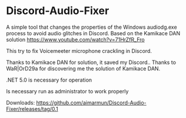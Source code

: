 # Discord-Audio-Fixer
A simple tool that changes the properties of the Windows audiodg.exe process to avoid audio glitches in Discord. Based on the Kamikace DAN solution https://www.youtube.com/watch?v=71HrZfR_Fro

This try to fix Voicemeeter microphone crackling in Discord.

Thanks to Kamikace DAN for solution, it saved my Discord..
Thanks to WaR|OrD29a for discovering me the solution of Kamikace DAN.

.NET 5.0 is necessary for operation

Is necessary run as administrator to work properly

Downloads:
https://github.com/aimarmun/Discord-Audio-Fixer/releases/tag/0.1

